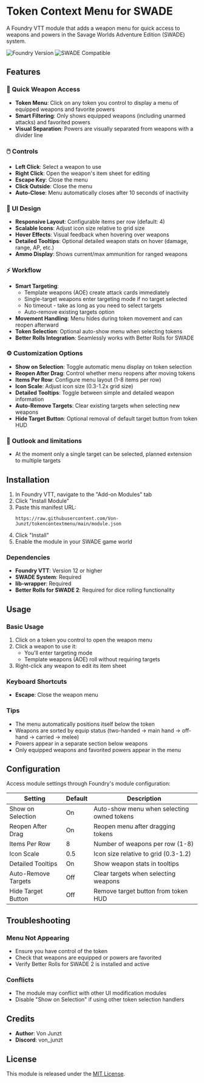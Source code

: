 # Token Context Menu for SWADE

A Foundry VTT module that adds a weapon menu for quick access to weapons and powers in the Savage Worlds Adventure Edition (SWADE) system.

![Foundry Version](https://img.shields.io/badge/Foundry-v12-green)
![SWADE Compatible](https://img.shields.io/badge/SWADE-Compatible-blue)

## Features

### 🎯 Quick Weapon Access
- **Token Menu**: Click on any token you control to display a menu of equipped weapons and favorite powers
- **Smart Filtering**: Only shows equipped weapons (including unarmed attacks) and favorited powers
- **Visual Separation**: Powers are visually separated from weapons with a divider line

### 🖱️ Controls
- **Left Click**: Select a weapon to use
- **Right Click**: Open the weapon's item sheet for editing
- **Escape Key**: Close the menu
- **Click Outside**: Close the menu
- **Auto-Close**: Menu automatically closes after 10 seconds of inactivity

### 🎨 UI Design
- **Responsive Layout**: Configurable items per row (default: 4)
- **Scalable Icons**: Adjust icon size relative to grid size
- **Hover Effects**: Visual feedback when hovering over weapons
- **Detailed Tooltips**: Optional detailed weapon stats on hover (damage, range, AP, etc.)
- **Ammo Display**: Shows current/max ammunition for ranged weapons

### ⚡ Workflow
- **Smart Targeting**: 
  - Template weapons (AOE) create attack cards immediately
  - Single-target weapons enter targeting mode if no target selected
  - No timeout - take as long as you need to select targets
  - Auto-remove existing targets option
- **Movement Handling**: Menu hides during token movement and can reopen afterward
- **Token Selection**: Optional auto-show menu when selecting tokens
- **Better Rolls Integration**: Seamlessly works with Better Rolls for SWADE

### ⚙️ Customization Options
- **Show on Selection**: Toggle automatic menu display on token selection
- **Reopen After Drag**: Control whether menu reopens after moving tokens
- **Items Per Row**: Configure menu layout (1-8 items per row)
- **Icon Scale**: Adjust icon size (0.3-1.2x grid size)
- **Detailed Tooltips**: Toggle between simple and detailed weapon information
- **Auto-Remove Targets**: Clear existing targets when selecting new weapons
- **Hide Target Button**: Optional removal of default target button from token HUD

### 🔧 Outlook and limitations
- At the moment only a single target can be selected, planned extension to multiple targets

## Installation

1. In Foundry VTT, navigate to the "Add-on Modules" tab
2. Click "Install Module"
3. Paste this manifest URL:
   ```
   https://raw.githubusercontent.com/Von-Junzt/tokencontextmenu/main/module.json
   ```
4. Click "Install"
5. Enable the module in your SWADE game world

### Dependencies

- **Foundry VTT**: Version 12 or higher
- **SWADE System**: Required
- **lib-wrapper**: Required
- **Better Rolls for SWADE 2**: Required for dice rolling functionality

## Usage

### Basic Usage
1. Click on a token you control to open the weapon menu
2. Click a weapon to use it:
   - You'll enter targeting mode
   - Template weapons (AOE) roll without requiring targets
3. Right-click any weapon to edit its item sheet

### Keyboard Shortcuts
- **Escape**: Close the weapon menu

### Tips
- The menu automatically positions itself below the token
- Weapons are sorted by equip status (two-handed → main hand → off-hand → carried → melee)
- Powers appear in a separate section below weapons
- Only equipped weapons and favorited powers appear in the menu

## Configuration

Access module settings through Foundry's module configuration:

| Setting | Default | Description                                |
|---------|---------|--------------------------------------------|
| Show on Selection | On | Auto-show menu when selecting owned tokens |
| Reopen After Drag | On | Reopen menu after dragging tokens          |
| Items Per Row | 8 | Number of weapons per row (1-8)            |
| Icon Scale | 0.5 | Icon size relative to grid (0.3-1.2)       |
| Detailed Tooltips | On | Show weapon stats in tooltips              |
| Auto-Remove Targets | Off | Clear targets when selecting weapons       |
| Hide Target Button | Off | Remove target button from token HUD        |

## Troubleshooting

### Menu Not Appearing
- Ensure you have control of the token
- Check that weapons are equipped or powers are favorited
- Verify Better Rolls for SWADE 2 is installed and active

### Conflicts
- The module may conflict with other UI modification modules
- Disable "Show on Selection" if using other token selection handlers

## Credits

- **Author**: Von Junzt
- **Discord**: von_junzt

## License

This module is released under the [MIT License](LICENSE).
